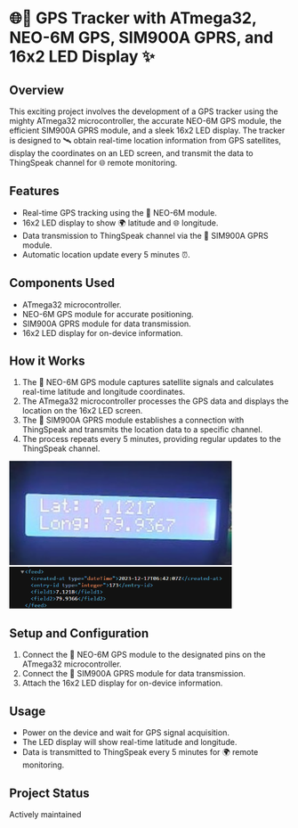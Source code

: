 # 🌐🚀 GPS Tracker with ATmega32, NEO-6M GPS, SIM900A GPRS, and 16x2 LED Display ✨




## Overview
This exciting project involves the development of a GPS tracker using the mighty ATmega32 microcontroller, the accurate NEO-6M GPS module, the efficient SIM900A GPRS module, and a sleek 16x2 LED display. The tracker is designed to 🛰️ obtain real-time location information from GPS satellites, display the coordinates on an LED screen, and transmit the data to ThingSpeak channel for 🌐 remote monitoring.

## Features
- Real-time GPS tracking using the 📡 NEO-6M module.
- 16x2 LED display to show 🌍 latitude and 🌐 longitude.
- Data transmission to ThingSpeak channel via the 📡 SIM900A GPRS module.
- Automatic location update every 5 minutes ⏰.

## Components Used
- ATmega32 microcontroller.
- NEO-6M GPS module for accurate positioning.
- SIM900A GPRS module for data transmission.
- 16x2 LED display for on-device information.

## How it Works
1. The 📡 NEO-6M GPS module captures satellite signals and calculates real-time latitude and longitude coordinates.
2. The ATmega32 microcontroller processes the GPS data and displays the location on the 16x2 LED screen.
3. The 📡 SIM900A GPRS module establishes a connection with ThingSpeak and transmits the location data to a specific channel.
4. The process repeats every 5 minutes, providing regular updates to the ThingSpeak channel.

<p float="left">
  <img src="images/device.png" width="400" />
  <img src="images/Screenshot%202023-12-17%20121357.png" width="400" />
</p>

## Setup and Configuration
1. Connect the 📡 NEO-6M GPS module to the designated pins on the ATmega32 microcontroller.
2. Connect the 📡 SIM900A GPRS module for data transmission.
3. Attach the 16x2 LED display for on-device information.

## Usage
- Power on the device and wait for GPS signal acquisition.
- The LED display will show real-time latitude and longitude.
- Data is transmitted to ThingSpeak every 5 minutes for 🌍 remote monitoring.

## Project Status
Actively maintained

